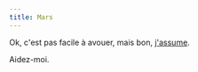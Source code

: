 ```yaml
---
title: Mars
---
```


Ok, c'est pas facile à avouer, mais bon,
[j'assume](http://www.allocine.fr/series/ficheserie.html?cserie=245).

Aidez-moi.

